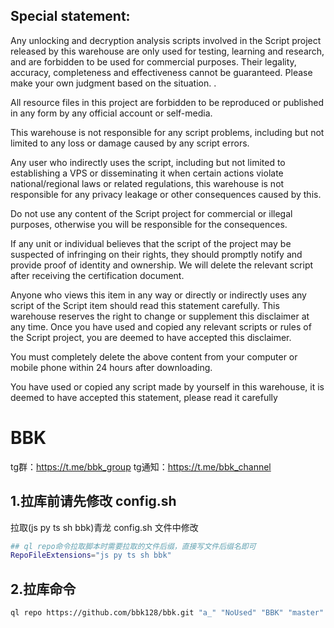 ## Special statement:

Any unlocking and decryption analysis scripts involved in the Script project released by this warehouse are only used for testing, learning and research, and are forbidden to be used for commercial purposes. Their legality, accuracy, completeness and effectiveness cannot be guaranteed. Please make your own judgment based on the situation. .

All resource files in this project are forbidden to be reproduced or published in any form by any official account or self-media.

This warehouse is not responsible for any script problems, including but not limited to any loss or damage caused by any script errors.

Any user who indirectly uses the script, including but not limited to establishing a VPS or disseminating it when certain actions violate national/regional laws or related regulations, this warehouse is not responsible for any privacy leakage or other consequences caused by this.

Do not use any content of the Script project for commercial or illegal purposes, otherwise you will be responsible for the consequences.

If any unit or individual believes that the script of the project may be suspected of infringing on their rights, they should promptly notify and provide proof of identity and ownership. We will delete the relevant script after receiving the certification document.

Anyone who views this item in any way or directly or indirectly uses any script of the Script item should read this statement carefully. This warehouse reserves the right to change or supplement this disclaimer at any time. Once you have used and copied any relevant scripts or rules of the Script project, you are deemed to have accepted this disclaimer.

You must completely delete the above content from your computer or mobile phone within 24 hours after downloading.

You have used or copied any script made by yourself in this warehouse, it is deemed to have accepted this statement, please read it carefully

# BBK
tg群：https://t.me/bbk_group
tg通知：https://t.me/bbk_channel

## 1.拉库前请先修改 config.sh

拉取(js py ts sh bbk)青龙 config.sh 文件中修改

```sh
## ql repo命令拉取脚本时需要拉取的文件后缀，直接写文件后缀名即可
RepoFileExtensions="js py ts sh bbk"
```

## 2.拉库命令
```sh
ql repo https://github.com/bbk128/bbk.git "a_" "NoUsed" "BBK" "master" "sh|bbk"
```